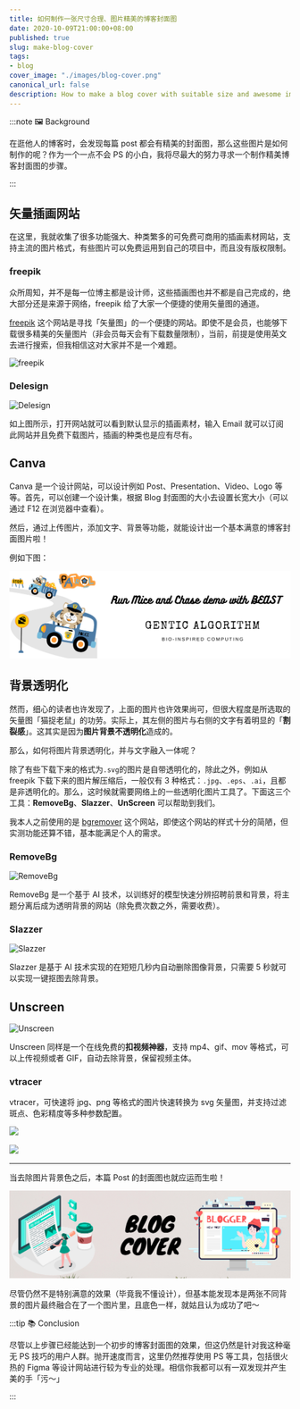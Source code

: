 ```yaml
---
title: 如何制作一张尺寸合理、图片精美的博客封面图
date: 2020-10-09T21:00:00+08:00
published: true
slug: make-blog-cover
tags:
- blog
cover_image: "./images/blog-cover.png"
canonical_url: false
description: How to make a blog cover with suitable size and awesome image?
---
```


:::note 🖼 Background

在逛他人的博客时，会发现每篇 post 都会有精美的封面图，那么这些图片是如何制作的呢？作为一个一点不会 PS 的小白，我将尽最大的努力寻求一个制作精美博客封面图的步骤。

:::

<!-- more -->

## 矢量插画网站

在这里，我就收集了很多功能强大、种类繁多的可免费可商用的插画素材网站，支持主流的图片格式，有些图片可以免费运用到自己的项目中，而且没有版权限制。

### freepik

众所周知，并不是每一位博主都是设计师，这些插画图也并不都是自己完成的，绝大部分还是来源于网络，freepik 给了大家一个便捷的使用矢量图的通道。

[freepik](https://www.freepik.com/) 这个网站是寻找「矢量图」的一个便捷的网站。即使不是会员，也能够下载很多精美的矢量图片（非会员每天会有下载数量限制），当前，前提是使用英文去进行搜索，但我相信这对大家并不是一个难题。

![freepik](https://i.loli.net/2021/01/07/1dyGQvucCfE5hWk.png)

### Delesign

![Delesign](https://i.loli.net/2021/01/07/Q2IfceG851jlug9.png)

如上图所示，打开网站就可以看到默认显示的插画素材，输入 Email 就可以订阅此网站并且免费下载图片，插画的种类也是应有尽有。

## Canva

Canva 是一个设计网站，可以设计例如 Post、Presentation、Video、Logo 等等。首先，可以创建一个设计集，根据 Blog 封面图的大小去设置长宽大小（可以通过 F12 在浏览器中查看）。

然后，通过上传图片，添加文字、背景等功能，就能设计出一个基本满意的博客封面图片啦！

例如下图：

![](./images/mice-chase-beast.png)

## 背景透明化

然而，细心的读者也许发现了，上面的图片也许效果尚可，但很大程度是所选取的矢量图「猫捉老鼠」的功劳。实际上，其左侧的图片与右侧的文字有着明显的「**割裂感**」。这其实是因为**图片背景不透明化**造成的。

那么，如何将图片背景透明化，并与文字融入一体呢？

除了有些下载下来的格式为`.svg`的图片是自带透明化的，除此之外，例如从 freepik 下载下来的图片解压缩后，一般仅有 3 种格式：`.jpg`、`.eps`、`.ai`，且都是非透明化的。那么，这时候就需要网络上的一些透明化图片工具了。下面这三个工具：**RemoveBg**、**Slazzer**、**UnScreen** 可以帮助到我们。

我本人之前使用的是 [bgremover](http://www.aigei.com/bgremover) 这个网站，即使这个网站的样式十分的简陋，但实测功能还算不错，基本能满足个人的需求。

### RemoveBg

![RemoveBg](https://i.loli.net/2021/01/07/CsE6Rz4cyJG73mX.png)

RemoveBg 是一个基于 AI 技术，以训练好的模型快速分辨招聘前景和背景，将主题分离后成为透明背景的网站（除免费次数之外，需要收费）。

### Slazzer

![Slazzer](https://i.loli.net/2021/01/07/9WxUMOGd3E5BSLT.png)

Slazzer 是基于 AI 技术实现的在短短几秒内自动删除图像背景，只需要 5 秒就可以实现一键抠图去除背景。

## Unscreen

![Unscreen](https://i.loli.net/2021/01/07/R8baXvCu2JyT5jf.png)

Unscreen 同样是一个在线免费的**扣视频神器**，支持 mp4、gif、mov 等格式，可以上传视频或者 GIF，自动去除背景，保留视频主体。

### vtracer

vtracer，可快速将 jpg、png 等格式的图片快速转换为 svg 矢量图，并支持过滤斑点、色彩精度等多种参数配置。

![](https://i.loli.net/2021/01/07/XgCukyfDqREWpBA.png)

![](https://i.loli.net/2021/01/07/ybzYXnKZeNxBI23.png)


---

当去除图片背景色之后，本篇 Post 的封面图也就应运而生啦！

![本篇文章的Blog封面图](./images/blog-cover.png)

尽管仍然不是特别满意的效果（毕竟我不懂设计），但基本能发现本是两张不同背景的图片最终融合在了一个图片里，且底色一样，就姑且认为成功了吧～

:::tip 📚 Conclusion

尽管以上步骤已经能达到一个初步的博客封面图的效果，但这仍然是针对我这种毫无 PS 技巧的用户人群。抛开速度而言，这里仍然推荐使用 PS 等工具，包括很火热的 Figma 等设计网站进行较为专业的处理。相信你我都可以有一双发现并产生美的手「污～」

:::